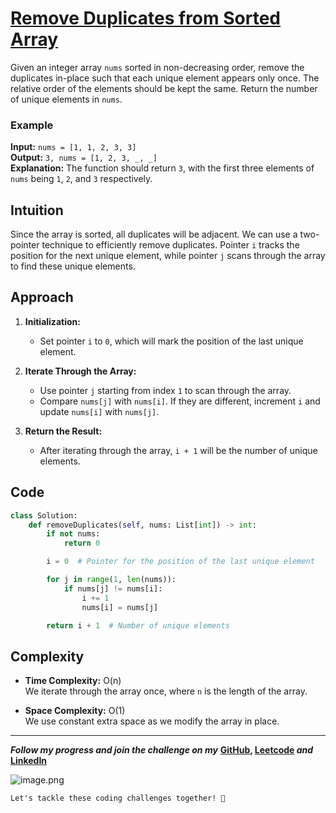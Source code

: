 # [Remove Duplicates from Sorted Array](https://leetcode.com/problems/remove-duplicates-from-sorted-array/description/)

Given an integer array `nums` sorted in non-decreasing order, remove the duplicates in-place such that each unique element appears only once. The relative order of the elements should be kept the same. Return the number of unique elements in `nums`.

### Example

**Input:** `nums = [1, 1, 2, 3, 3]`  
**Output:** `3, nums = [1, 2, 3, _, _]`  
**Explanation:** The function should return `3`, with the first three elements of `nums` being `1`, `2`, and `3` respectively.

## Intuition

Since the array is sorted, all duplicates will be adjacent. We can use a two-pointer technique to efficiently remove duplicates. Pointer `i` tracks the position for the next unique element, while pointer `j` scans through the array to find these unique elements.

## Approach

1. **Initialization:**
   - Set pointer `i` to `0`, which will mark the position of the last unique element.

2. **Iterate Through the Array:**
   - Use pointer `j` starting from index `1` to scan through the array.
   - Compare `nums[j]` with `nums[i]`. If they are different, increment `i` and update `nums[i]` with `nums[j]`.

3. **Return the Result:**
   - After iterating through the array, `i + 1` will be the number of unique elements.

## Code

```python
class Solution:
    def removeDuplicates(self, nums: List[int]) -> int:
        if not nums:
            return 0

        i = 0  # Pointer for the position of the last unique element

        for j in range(1, len(nums)):
            if nums[j] != nums[i]:
                i += 1
                nums[i] = nums[j]

        return i + 1  # Number of unique elements
```

## Complexity

- **Time Complexity:** O(n)  
  We iterate through the array once, where `n` is the length of the array.

- **Space Complexity:** O(1)  
  We use constant extra space as we modify the array in place.

---

***Follow my progress and join the challenge on my*** **[GitHub](https://github.com/nandini-gangrade/DSA-Sheet), [Leetcode](https://leetcode.com/problems/remove-duplicates-from-sorted-array/solutions/5524617/best-solution-challenge-day-1-revisewitharsh) *and* [LinkedIn](https://www.linkedin.com/feed/update/urn:li:activity:7221580562367414272/)** 

![image.png](https://assets.leetcode.com/users/images/dd42a649-e1d9-4b22-9eb8-add015c24468_1721761764.4795635.png)

`Let's tackle these coding challenges together! 🚀
`
